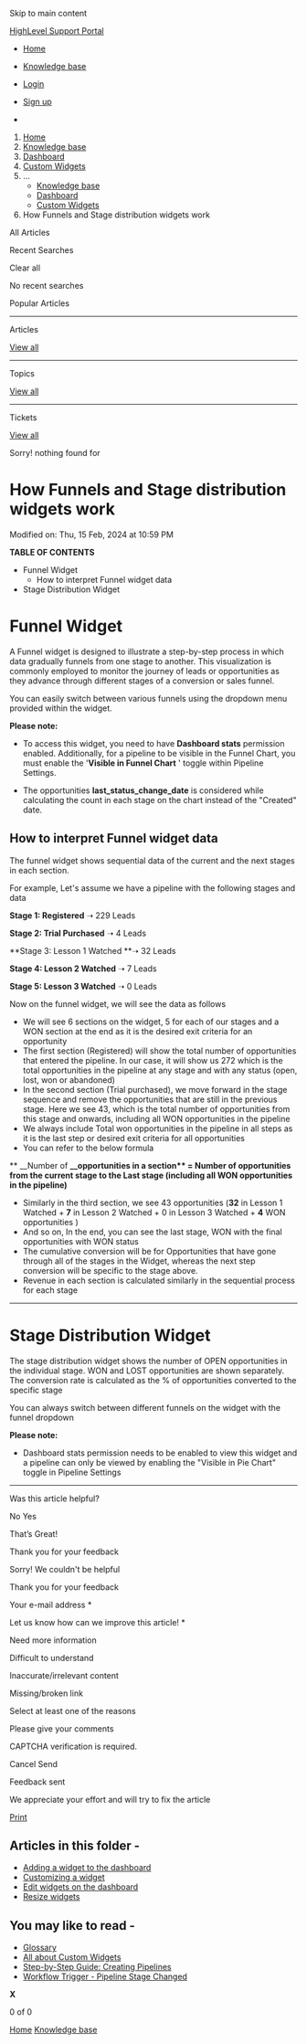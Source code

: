 Skip to main content

[ HighLevel Support Portal ](https://help.gohighlevel.com)

  * [ Home ](/support/home)
  * [ Knowledge base ](/support/solutions)

  * [Login](/support/login)
  * [Sign up](/support/signup)
  * 

  1. [Home](/support/home)
  2. [Knowledge base](/support/solutions)
  3. [Dashboard](/support/solutions/48000449586)
  4. [Custom Widgets](/support/solutions/folders/155000000192)
  5. ... 
     * [Knowledge base](/support/solutions)
     * [Dashboard](/support/solutions/48000449586)
     * [Custom Widgets](/support/solutions/folders/155000000192)
  6. How Funnels and Stage distribution widgets work

All  Articles 

Recent Searches

Clear all

No recent searches

Popular Articles

* * *

Articles

[View all](/support/search/solutions)

* * *

Topics

[View all](/support/search/topics)

* * *

Tickets

[View all](/support/search/tickets)

Sorry! nothing found for   

# How Funnels and Stage distribution widgets work

Modified on: Thu, 15 Feb, 2024 at 10:59 PM

**TABLE OF CONTENTS**

  * Funnel Widget
    * How to interpret Funnel widget data
  * Stage Distribution Widget

# **Funnel Widget**

A Funnel widget is designed to illustrate a step-by-step process in which data gradually funnels from one stage to another. This visualization is commonly employed to monitor the journey of leads or opportunities as they advance through different stages of a conversion or sales funnel.

You can easily switch between various funnels using the dropdown menu provided within the widget.

**Please note:**  

  * To access this widget, you need to have **Dashboard stats** permission enabled. Additionally, for a pipeline to be visible in the Funnel Chart, you must enable the '**Visible in Funnel Chart** ' toggle within Pipeline Settings.  

  * The opportunities **last_status_change_date** is considered while calculating the count in each stage on the chart instead of the "Created" date.  

## **How to interpret Funnel widget data**

The funnel widget shows sequential data of the current and the next stages in each section.

For example, Let's assume we have a pipeline with the following stages and data

**Stage 1: Registered** ➝ 229 Leads 

**Stage 2: Trial Purchased** ➝ 4 Leads 

**Stage 3: Lesson 1 Watched  **➝ 32 Leads 

**Stage 4: Lesson 2 Watched** ➝ 7 Leads 

**Stage 5: Lesson 3 Watched** ➝ 0 Leads 

Now on the funnel widget, we will see the data as follows

  * We will see 6 sections on the widget, 5 for each of our stages and a WON section at the end as it is the desired exit criteria for an opportunity
  * The first section (Registered) will show the total number of opportunities that entered the pipeline. In our case, it will show us 272 which is the total opportunities in the pipeline at any stage and with any status (open, lost, won or abandoned)
  * In the second section (Trial purchased), we move forward in the stage sequence and remove the opportunities that are still in the previous stage. Here we see 43, which is the total number of opportunities from this stage and onwards, including all WON opportunities in the pipeline
  * We always include Total won opportunities in the pipeline in all steps as it is the last step or desired exit criteria for all opportunities
  * You can refer to the below formula  
  
** __Number of  __**__opportunities**  in a section** = Number of opportunities from the current stage to the Last stage (including all WON opportunities in the pipeline)__  

  * Similarly in the third section, we see 43 opportunities (**32** in Lesson 1 Watched + **7** in Lesson 2 Watched + 0 in Lesson 3 Watched + **4** WON opportunities )
  * And so on, In the end, you can see the last stage, WON with the final opportunities with WON status
  * The cumulative conversion will be for Opportunities that have gone through all of the stages in the Widget, whereas the next step conversion will be specific to the stage above. 
  * Revenue in each section is calculated similarly in the sequential process for each stage

* * *

# **Stage Distribution Widget**

The stage distribution widget shows the number of OPEN opportunities in the individual stage. WON and LOST opportunities are shown separately. The conversion rate is calculated as the % of opportunities converted to the specific stage

You can always switch between different funnels on the widget with the funnel dropdown

****Please note:****

  * Dashboard stats permission needs to be enabled to view this widget and a pipeline can only be viewed by enabling the "Visible in Pie Chart" toggle in Pipeline Settings

* * *

Was this article helpful?

No  Yes 

That’s Great!

Thank you for your feedback

Sorry! We couldn't be helpful

Thank you for your feedback

Your e-mail address *

Let us know how can we improve this article! *

Need more information 

Difficult to understand 

Inaccurate/irrelevant content 

Missing/broken link 

Select at least one of the reasons 

Please give your comments 

CAPTCHA verification is required. 

Cancel  Send 

Feedback sent

We appreciate your effort and will try to fix the article

[Print](javascript:print\(\))

## Articles in this folder -

  * [Adding a widget to the dashboard](/support/solutions/articles/155000001206-adding-a-widget-to-the-dashboard)
  * [Customizing a widget](/support/solutions/articles/155000001207-customizing-a-widget)
  * [Edit widgets on the dashboard](/support/solutions/articles/155000001208-edit-widgets-on-the-dashboard)
  * [Resize widgets](/support/solutions/articles/155000001209-resize-widgets)

## You may like to read -

  * [Glossary](/support/solutions/articles/48001231169-glossary)
  * [All about Custom Widgets](/support/solutions/articles/155000001212-all-about-custom-widgets)
  * [Step-by-Step Guide: Creating Pipelines](/support/solutions/articles/155000001985-step-by-step-guide-creating-pipelines)
  * [Workflow Trigger - Pipeline Stage Changed](/support/solutions/articles/155000002493-workflow-trigger-pipeline-stage-changed)

**X**

0 of 0 []()

[Home](/support/home) [Knowledge base](/support/solutions)
